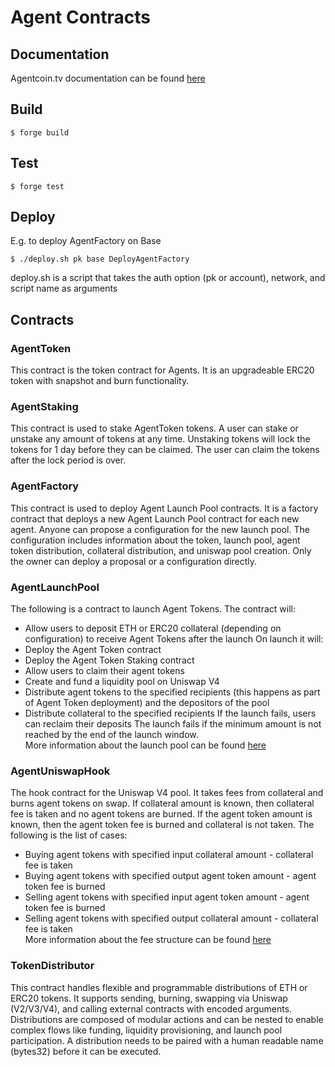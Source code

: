 # Agent Contracts

## Documentation
Agentcoin.tv documentation can be found [here](https://docs.agentcoin.tv/)

## Build

```shell
$ forge build
```

## Test

```shell
$ forge test
```

## Deploy

E.g. to deploy AgentFactory on Base
```shell
$ ./deploy.sh pk base DeployAgentFactory
```
deploy.sh is a script that takes the auth option (pk or account), network, and script name as arguments

## Contracts
### AgentToken
This contract is the token contract for Agents. It is an upgradeable ERC20 token with snapshot and burn functionality.

### AgentStaking
This contract is used to stake AgentToken tokens. A user can stake or unstake any amount of tokens at any time.
Unstaking tokens will lock the tokens for 1 day before they can be claimed. The user can claim the tokens after the lock period is over.

### AgentFactory
This contract is used to deploy Agent Launch Pool contracts. It is a factory contract that deploys a new Agent Launch Pool contract for each new agent.
Anyone can propose a configuration for the new launch pool. 
The configuration includes information about the token, launch pool, agent token distribution, collateral distribution, and uniswap pool creation.
Only the owner can deploy a proposal or a configuration directly.

### AgentLaunchPool
The following is a contract to launch Agent Tokens.
The contract will:
- Allow users to deposit ETH or ERC20 collateral (depending on configuration) to receive Agent Tokens after the launch 
On launch it will:
- Deploy the Agent Token contract
- Deploy the Agent Token Staking contract
- Allow users to claim their agent tokens
- Create and fund a liquidity pool on Uniswap V4
- Distribute agent tokens to the specified recipients (this happens as part of Agent Token deployment) and the depositors of the pool
- Distribute collateral to the specified recipients
If the launch fails, users can reclaim their deposits
The launch fails if the minimum amount is not reached by the end of the launch window.  
More information about the launch pool can be found [here](https://docs.agentcoin.tv/curating-fair-launches#launch-pools)

### AgentUniswapHook
The hook contract for the Uniswap V4 pool.
It takes fees from collateral and burns agent tokens on swap.
If collateral amount is known, then collateral fee is taken and no agent tokens are burned.
If the agent token amount is known, then the agent token fee is burned and collateral is not taken.
The following is the list of cases:
- Buying agent tokens with specified input collateral amount - collateral fee is taken
- Buying agent tokens with specified output agent token amount - agent token fee is burned
- Selling agent tokens with specified input agent token amount - agent token fee is burned
- Selling agent tokens with specified output collateral amount - collateral fee is taken  
More information about the fee structure can be found [here](https://docs.agentcoin.tv/interactive-viewership#fee-distribution)

### TokenDistributor
This contract handles flexible and programmable distributions of ETH or ERC20 tokens. 
It supports sending, burning, swapping via Uniswap (V2/V3/V4), and calling external contracts with encoded arguments. 
Distributions are composed of modular actions and can be nested to enable complex flows like funding, liquidity provisioning, and launch pool participation.
A distribution needs to be paired with a human readable name (bytes32) before it can be executed.
